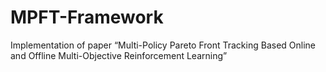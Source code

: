 # MPFT-Framework
Implementation of paper “Multi-Policy Pareto Front Tracking Based Online and Offline Multi-Objective Reinforcement Learning”
